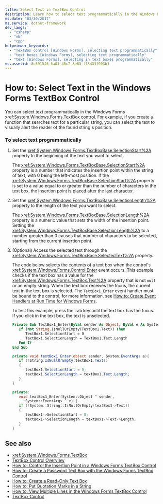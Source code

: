 ```yaml
---
title: Select Text in TextBox Control
description: Learn how to select text programmatically in the Windows Forms TextBox control. Also learn how to visually alert the reader of the found string's position.
ms.date: "03/30/2017"
ms.service: dotnet-framework
dev_langs:
  - "csharp"
  - "vb"
  - "cpp"
helpviewer_keywords:
  - "TextBox control [Windows Forms], selecting text programmatically"
  - "text boxes [Windows Forms], selecting text programmatically"
  - "text [Windows Forms], selecting in text boxes programmatically"
ms.assetid: 8c591546-6a01-45c7-8e03-f78431f903b1
---
```

# How to: Select Text in the Windows Forms TextBox Control

You can select text programmatically in the Windows Forms <xref:System.Windows.Forms.TextBox> control. For example, if you create a function that searches text for a particular string, you can select the text to visually alert the reader of the found string's position.

### To select text programmatically

1. Set the <xref:System.Windows.Forms.TextBoxBase.SelectionStart%2A> property to the beginning of the text you want to select.

     The <xref:System.Windows.Forms.TextBoxBase.SelectionStart%2A> property is a number that indicates the insertion point within the string of text, with 0 being the left-most position. If the <xref:System.Windows.Forms.TextBoxBase.SelectionStart%2A> property is set to a value equal to or greater than the number of characters in the text box, the insertion point is placed after the last character.

2. Set the <xref:System.Windows.Forms.TextBoxBase.SelectionLength%2A> property to the length of the text you want to select.

     The <xref:System.Windows.Forms.TextBoxBase.SelectionLength%2A> property is a numeric value that sets the width of the insertion point. Setting the <xref:System.Windows.Forms.TextBoxBase.SelectionLength%2A> to a number greater than 0 causes that number of characters to be selected, starting from the current insertion point.

3. (Optional) Access the selected text through the <xref:System.Windows.Forms.TextBoxBase.SelectedText%2A> property.

     The code below selects the contents of a text box when the control's <xref:System.Windows.Forms.Control.Enter> event occurs. This example checks if the text box has a value for the <xref:System.Windows.Forms.TextBox.Text%2A> property that is not `null` or an empty string. When the text box receives the focus, the current text in the text box is selected. The `TextBox1_Enter` event handler must be bound to the control; for more information, see [How to: Create Event Handlers at Run Time for Windows Forms](how-to-add-an-event-handler.md#handle-an-event-at-runtime).

     To test this example, press the Tab key until the text box has the focus. If you click in the text box, the text is unselected.

    ```vb
    Private Sub TextBox1_Enter(ByVal sender As Object, ByVal e As System.EventArgs) Handles TextBox1.Enter
       If (Not String.IsNullOrEmpty(TextBox1.Text)) Then
          TextBox1.SelectionStart = 0
          TextBox1.SelectionLength = TextBox1.Text.Length
       End If
    End Sub
    ```

    ```csharp
    private void textBox1_Enter(object sender, System.EventArgs e){
       if (!String.IsNullOrEmpty(textBox1.Text))
       {
          textBox1.SelectionStart = 0;
          textBox1.SelectionLength = textBox1.Text.Length;
       }
    }
    ```

    ```cpp
    private:
       void textBox1_Enter(System::Object ^ sender,
          System::EventArgs ^ e) {
       if (!System::String::IsNullOrEmpty(textBox1->Text))
       {
          textBox1->SelectionStart = 0;
          textBox1->SelectionLength = textBox1->Text->Length;
       }
    }
    ```

## See also

- <xref:System.Windows.Forms.TextBox>
- [TextBox Control Overview](textbox-control-overview-windows-forms.md)
- [How to: Control the Insertion Point in a Windows Forms TextBox Control](how-to-control-the-insertion-point-in-a-windows-forms-textbox-control.md)
- [How to: Create a Password Text Box with the Windows Forms TextBox Control](how-to-create-a-password-text-box-with-the-windows-forms-textbox-control.md)
- [How to: Create a Read-Only Text Box](how-to-create-a-read-only-text-box-windows-forms.md)
- [How to: Put Quotation Marks in a String](how-to-put-quotation-marks-in-a-string-windows-forms.md)
- [How to: View Multiple Lines in the Windows Forms TextBox Control](how-to-view-multiple-lines-in-the-windows-forms-textbox-control.md)
- [TextBox Control](textbox-control-windows-forms.md)
